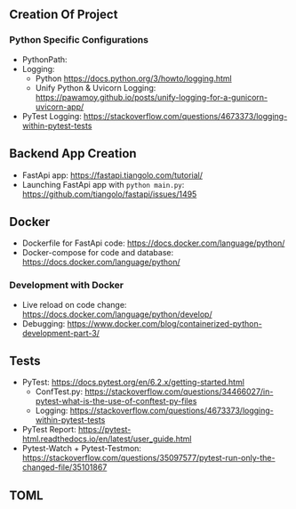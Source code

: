 
## Creation Of Project

### Python Specific Configurations
- PythonPath: 
- Logging: 
    - Python https://docs.python.org/3/howto/logging.html
    - Unify Python & Uvicorn Logging: https://pawamoy.github.io/posts/unify-logging-for-a-gunicorn-uvicorn-app/
- PyTest Logging: https://stackoverflow.com/questions/4673373/logging-within-pytest-tests

## Backend App Creation
- FastApi app: https://fastapi.tiangolo.com/tutorial/
- Launching FastApi app with ```python main.py```: https://github.com/tiangolo/fastapi/issues/1495

## Docker
- Dockerfile for FastApi code: https://docs.docker.com/language/python/
- Docker-compose for code and database: https://docs.docker.com/language/python/
### Development with Docker
- Live reload on code change: https://docs.docker.com/language/python/develop/
- Debugging: https://www.docker.com/blog/containerized-python-development-part-3/

## Tests
- PyTest: https://docs.pytest.org/en/6.2.x/getting-started.html
    - ConfTest.py: https://stackoverflow.com/questions/34466027/in-pytest-what-is-the-use-of-conftest-py-files
    - Logging: https://stackoverflow.com/questions/4673373/logging-within-pytest-tests
- PyTest Report: https://pytest-html.readthedocs.io/en/latest/user_guide.html
- Pytest-Watch + Pytest-Testmon: https://stackoverflow.com/questions/35097577/pytest-run-only-the-changed-file/35101867 

## TOML
